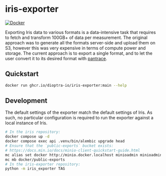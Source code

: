 # iris-exporter

[![Docker](https://img.shields.io/github/workflow/status/dioptra-io/iris-exporter/Docker?logo=github)](https://github.com/dioptra-io/iris-exporter/actions/workflows/docker.yml)

Exporting Iris data to various formats is a data-intensive task that requires to fetch and transform 100GB+ of data per
measurement.
The original approach was to generate all the formats server-side and upload them on S3,
however this was very expensive in terms of compute power and storage.
The current approach is to export a single format, and to let the user convert it to its desired format with
[pantrace](https://github.com/dioptra-io/pantrace).

## Quickstart

```bash
docker run ghcr.io/dioptra-io/iris-exporter:main --help
```

## Development

The default settings of the exporter match the default settings of Iris.
As such, no particular configuration is required to run the exporter against a local instance of Iris.

```bash
# In the iris repository:
docker compose up -d
docker compose exec api .venv/bin/alembic upgrade head
# Ensure that the `public-exports` bucket exists:
# https://docs.min.io/docs/minio-client-quickstart-guide.html
mc alias set docker http://minio.docker.localhost minioadmin minioadmin
mc mb docker/public-exports
# In the iris-exporter repository:
python -m iris_exporter TAG
```
